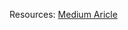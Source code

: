Resources: 
[Medium Aricle](https://medium.com/javascript-in-plain-english/algorithm-in-javascript-hash-table-7b0464d2b81b)